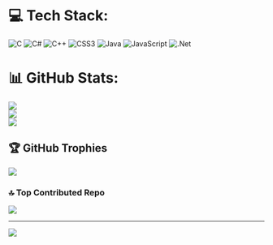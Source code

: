 
# 💻 Tech Stack:
![C](https://img.shields.io/badge/c-%2300599C.svg?style=for-the-badge&logo=c&logoColor=white) ![C#](https://img.shields.io/badge/c%23-%23239120.svg?style=for-the-badge&logo=csharp&logoColor=white) ![C++](https://img.shields.io/badge/c++-%2300599C.svg?style=for-the-badge&logo=c%2B%2B&logoColor=white) ![CSS3](https://img.shields.io/badge/css3-%231572B6.svg?style=for-the-badge&logo=css3&logoColor=white) ![Java](https://img.shields.io/badge/java-%23ED8B00.svg?style=for-the-badge&logo=openjdk&logoColor=white) ![JavaScript](https://img.shields.io/badge/javascript-%23323330.svg?style=for-the-badge&logo=javascript&logoColor=%23F7DF1E) ![.Net](https://img.shields.io/badge/.NET-5C2D91?style=for-the-badge&logo=.net&logoColor=white)

# 📊 GitHub Stats:
![](https://github-readme-stats.vercel.app/api?username=iKabir7&theme=dark&hide_border=false&include_all_commits=false&count_private=false)<br/>
![](https://nirzak-streak-stats.vercel.app/?user=iKabir7&theme=dark&hide_border=false)<br/>
![](https://github-readme-stats.vercel.app/api/top-langs/?username=iKabir7&theme=dark&hide_border=false&include_all_commits=false&count_private=false&layout=compact)

## 🏆 GitHub Trophies
![](https://github-profile-trophy.vercel.app/?username=iKabir7&theme=radical&no-frame=false&no-bg=false&margin-w=4)

### 🔝 Top Contributed Repo
![](https://github-contributor-stats.vercel.app/api?username=iKabir7&limit=5&theme=holi&combine_all_yearly_contributions=true)

---
[![](https://visitcount.itsvg.in/api?id=iKabir7&icon=0&color=0)](https://visitcount.itsvg.in)

<!-- Proudly created with GPRM ( https://gprm.itsvg.in ) -->
